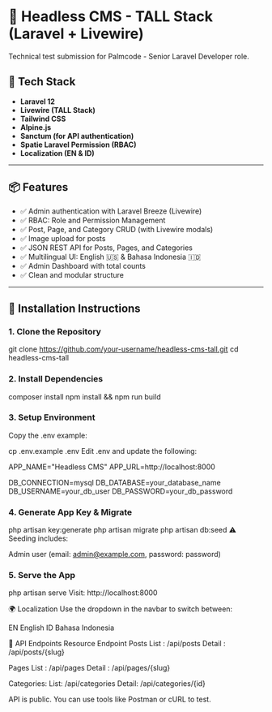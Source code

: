 # 🧠 Headless CMS - TALL Stack (Laravel + Livewire)

Technical test submission for Palmcode - Senior Laravel Developer role.

## 🔧 Tech Stack

- **Laravel 12**
- **Livewire (TALL Stack)**
- **Tailwind CSS**
- **Alpine.js**
- **Sanctum (for API authentication)**
- **Spatie Laravel Permission (RBAC)**
- **Localization (EN & ID)**

---

## 📦 Features

- ✅ Admin authentication with Laravel Breeze (Livewire)
- ✅ RBAC: Role and Permission Management
- ✅ Post, Page, and Category CRUD (with Livewire modals)
- ✅ Image upload for posts
- ✅ JSON REST API for Posts, Pages, and Categories
- ✅ Multilingual UI: English 🇺🇸 & Bahasa Indonesia 🇮🇩
- ✅ Admin Dashboard with total counts
- ✅ Clean and modular structure

---

## 🚀 Installation Instructions

### 1. Clone the Repository


git clone https://github.com/your-username/headless-cms-tall.git
cd headless-cms-tall
### 2. Install Dependencies

composer install
npm install && npm run build
### 3. Setup Environment
Copy the .env example:

cp .env.example .env
Edit .env and update the following:

APP_NAME="Headless CMS"
APP_URL=http://localhost:8000

DB_CONNECTION=mysql
DB_DATABASE=your_database_name
DB_USERNAME=your_db_user
DB_PASSWORD=your_db_password
### 4. Generate App Key & Migrate

php artisan key:generate
php artisan migrate
php artisan db:seed
⚠️ Seeding includes:

Admin user (email: admin@example.com, password: password)

### 5. Serve the App

php artisan serve
Visit: http://localhost:8000


🌍 Localization
Use the dropdown in the navbar to switch between:

EN English
ID Bahasa Indonesia

📡 API Endpoints
Resource	Endpoint
Posts 
List : /api/posts
Detail : /api/posts/{slug}

Pages 
List : /api/pages
Detail : /api/pages/{slug}

Categories: 
List: /api/categories
Detail: /api/categories/{id}

API is public. You can use tools like Postman or cURL to test.
